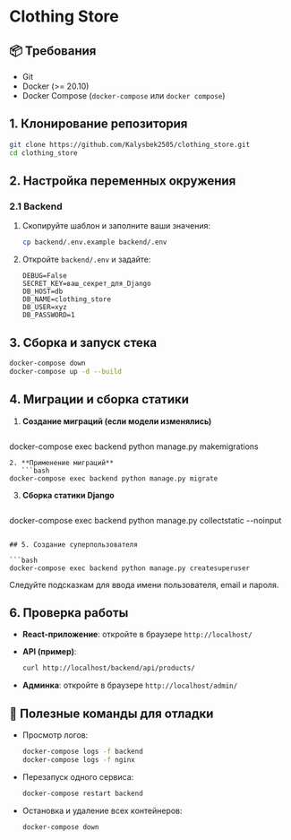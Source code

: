 # Clothing Store

## 📦 Требования

* Git
* Docker (>= 20.10)
* Docker Compose (`docker-compose` или `docker compose`)

## 1. Клонирование репозитория

```bash
git clone https://github.com/Kalysbek2505/clothing_store.git
cd clothing_store
```

## 2. Настройка переменных окружения

### 2.1 Backend

1. Скопируйте шаблон и заполните ваши значения:

   ```bash
   cp backend/.env.example backend/.env
   ```
2. Откройте `backend/.env` и задайте:

   ```env
   DEBUG=False
   SECRET_KEY=ваш_секрет_для_Django
   DB_HOST=db
   DB_NAME=clothing_store
   DB_USER=xyz
   DB_PASSWORD=1
   ```

## 3. Сборка и запуск стека

```bash
docker-compose down
docker-compose up -d --build
```

## 4. Миграции и сборка статики

1. **Создание миграций (если модели изменялись)**

   ```bash
   ```

docker-compose exec backend python manage.py makemigrations

````
2. **Применение миграций**
   ```bash
docker-compose exec backend python manage.py migrate
````

3. **Сборка статики Django**

   ```bash
   ```

docker-compose exec backend python manage.py collectstatic --noinput

````

## 5. Создание суперпользователя

```bash
docker-compose exec backend python manage.py createsuperuser
````

Следуйте подсказкам для ввода имени пользователя, email и пароля.

## 6. Проверка работы

* **React‑приложение**: откройте в браузере `http://localhost/`
* **API (пример)**:

  ```bash
  curl http://localhost/backend/api/products/
  ```
* **Админка**: откройте в браузере `http://localhost/admin/`

## 🔧 Полезные команды для отладки

* Просмотр логов:

  ```bash
  docker-compose logs -f backend
  docker-compose logs -f nginx
  ```
* Перезапуск одного сервиса:

  ```bash
  docker-compose restart backend
  ```
* Остановка и удаление всех контейнеров:

  ```bash
  docker-compose down
  ```
